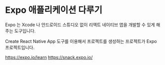 # Expo 애플리케이션 다루기

Expo 는 Xcode 나 안드로이드 스튜디오 없이 리액트 네이티브 앱을 개발할 수 있게 해주는 도구입니다. 

Create React Native App 도구를 이용해서 프로젝트를 생성하는 프로젝트가 Expo 프로젝트입니다. 


https://expo.io/learn
https://snack.expo.io/



<!--stackedit_data:
eyJoaXN0b3J5IjpbLTQyMjE5MTIzNywxNzcwOTYyNDYzLDE0Nj
Q4NzI5OV19
-->